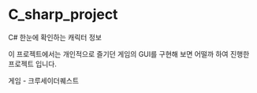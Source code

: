# C_sharp_project
C# 한눈에 확인하는 캐릭터 정보

이 프로젝트에서는 개인적으로 즐기던 게임의 GUI를 구현해 보면 어떨까 하여 진행한 프로젝트 입니다. 

게임 - 크루세이더퀘스트
